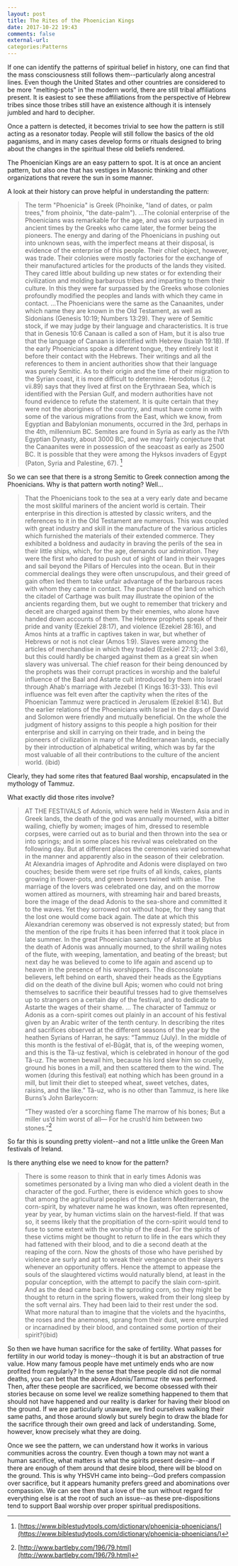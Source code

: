 ```yaml
---
layout: post
title: The Rites of the Phoenician Kings
date: 2017-10-22 19:43
comments: false
external-url:
categories:Patterns
---
```


If one can identify the patterns of spiritual belief in history, one can find that the mass consciousness still follows them--particularly along ancestral lines. Even though the United States and other countries are considered to be more "melting-pots" in the modern world, there are still tribal affiliations present. It is easiest to see these affiliations from the perspective of Hebrew tribes since those tribes still have an existence although it is intensely jumbled and hard to decipher.

Once a pattern is detected, it becomes trivial to see how the pattern is still acting as a resonator today. People will still follow the basics of the old paganisms, and in many cases develop forms or rituals designed to bring about the changes in the spiritual these old beliefs rendered.

The Phoenician Kings are an easy pattern to spot. It is at once an ancient pattern, but also one that has vestiges in Masonic thinking and other organizations that revere the sun in some manner.

A look at their history can prove helpful in understanding the pattern:

>The term "Phoenicia" is Greek (Phoinike, "land of dates, or palm trees," from phoinix, "the date-palm"). ...The colonial enterprise of the Phoenicians was remarkable for the age, and was only surpassed in ancient times by the Greeks who came later, the former being the pioneers. The energy and daring of the Phoenicians in pushing out into unknown seas, with the imperfect means at their disposal, is evidence of the enterprise of this people. Their chief object, however, was trade. Their colonies were mostly factories for the exchange of their manufactured articles for the products of the lands they visited. They cared little about building up new states or for extending their civilization and molding barbarous tribes and imparting to them their culture. In this they were far surpassed by the Greeks whose colonies profoundly modified the peoples and lands with which they came in contact. ...The Phoenicians were the same as the Canaanites, under which name they are known in the Old Testament, as well as Sidonians (Genesis 10:19; Numbers 13:29). They were of Semitic stock, if we may judge by their language and characteristics. It is true that in Genesis 10:6 Canaan is called a son of Ham, but it is also true that the language of Canaan is identified with Hebrew (Isaiah 19:18). If the early Phoenicians spoke a different tongue, they entirely lost it before their contact with the Hebrews. Their writings and all the references to them in ancient authorities show that their language was purely Semitic. As to their origin and the time of their migration to the Syrian coast, it is more difficult to determine. Herodotus (i.2; vii.89) says that they lived at first on the Erythraean Sea, which is identified with the Persian Gulf, and modern authorities have not found evidence to refute the statement. It is quite certain that they were not the aborigines of the country, and must have come in with some of the various migrations from the East, which we know, from Egyptian and Babylonian monuments, occurred in the 3rd, perhaps in the 4th, millennium BC. Semites are found in Syria as early as the IVth Egyptian Dynasty, about 3000 BC, and we may fairly conjecture that the Canaanites were in possession of the seacoast as early as 2500 BC. It is possible that they were among the Hyksos invaders of Egypt (Paton, Syria and Palestine, 67). [^1]

So we can see that there is a strong Semitic to Greek connection among the Phoenicians. Why is that pattern worth noting? Well...

>That the Phoenicians took to the sea at a very early date and became the most skillful mariners of the ancient world is certain. Their enterprise in this direction is attested by classic writers, and the references to it in the Old Testament are numerous. This was coupled with great industry and skill in the manufacture of the various articles which furnished the materials of their extended commerce. They exhibited a boldness and audacity in braving the perils of the sea in their little ships, which, for the age, demands our admiration. They were the first who dared to push out of sight of land in their voyages and sail beyond the Pillars of Hercules into the ocean. But in their commercial dealings they were often unscrupulous, and their greed of gain often led them to take unfair advantage of the barbarous races with whom they came in contact. The purchase of the land on which the citadel of Carthage was built may illustrate the opinion of the ancients regarding them, but we ought to remember that trickery and deceit are charged against them by their enemies, who alone have handed down accounts of them. The Hebrew prophets speak of their pride and vanity (Ezekiel 28:17), and violence (Ezekiel 28:16), and Amos hints at a traffic in captives taken in war, but whether of Hebrews or not is not clear (Amos 1:9). Slaves were among the articles of merchandise in which they traded (Ezekiel 27:13; Joel 3:6), but this could hardly be charged against them as a great sin when slavery was universal. The chief reason for their being denounced by the prophets was their corrupt practices in worship and the baleful influence of the Baal and Astarte cult introduced by them into Israel through Ahab's marriage with Jezebel (1 Kings 16:31-33). This evil influence was felt even after the captivity when the rites of the Phoenician Tammuz were practiced in Jerusalem (Ezekiel 8:14). But the earlier relations of the Phoenicians with Israel in the days of David and Solomon were friendly and mutually beneficial. On the whole the judgment of history assigns to this people a high position for their enterprise and skill in carrying on their trade, and in being the pioneers of civilization in many of the Mediterranean lands, especially by their introduction of alphabetical writing, which was by far the most valuable of all their contributions to the culture of the ancient world. (ibid)



Clearly, they had some rites that featured Baal worship, encapsulated in the mythology of Tammuz.


What exactly did those rites involve?

>AT THE FESTIVALS of Adonis, which were held in Western Asia and in Greek lands, the death of the god was annually mourned, with a bitter wailing, chiefly by women; images of him, dressed to resemble corpses, were carried out as to burial and then thrown into the sea or into springs; and in some places his revival was celebrated on the following day. But at different places the ceremonies varied somewhat in the manner and apparently also in the season of their celebration. At Alexandria images of Aphrodite and Adonis were displayed on two couches; beside them were set ripe fruits of all kinds, cakes, plants growing in flower-pots, and green bowers twined with anise. The marriage of the lovers was celebrated one day, and on the morrow women attired as mourners, with streaming hair and bared breasts, bore the image of the dead Adonis to the sea-shore and committed it to the waves. Yet they sorrowed not without hope, for they sang that the lost one would come back again. The date at which this Alexandrian ceremony was observed is not expressly stated; but from the mention of the ripe fruits it has been inferred that it took place in late summer. In the great Phoenician sanctuary of Astarte at Byblus the death of Adonis was annually mourned, to the shrill wailing notes of the flute, with weeping, lamentation, and beating of the breast; but next day he was believed to come to life again and ascend up to heaven in the presence of his worshippers. The disconsolate believers, left behind on earth, shaved their heads as the Egyptians did on the death of the divine bull Apis; women who could not bring themselves to sacrifice their beautiful tresses had to give themselves up to strangers on a certain day of the festival, and to dedicate to Astarte the wages of their shame. ... The character of Tammuz or Adonis as a corn-spirit comes out plainly in an account of his festival given by an Arabic writer of the tenth century. In describing the rites and sacrifices observed at the different seasons of the year by the heathen Syrians of Harran, he says: “Tammuz (July). In the middle of this month is the festival of el-Bûgât, that is, of the weeping women, and this is the Tâ-uz festival, which is celebrated in honour of the god Tâ-uz. The women bewail him, because his lord slew him so cruelly, ground his bones in a mill, and then scattered them to the wind. The women (during this festival) eat nothing which has been ground in a mill, but limit their diet to steeped wheat, sweet vetches, dates, raisins, and the like.” Tâ-uz, who is no other than Tammuz, is here like Burns’s John Barleycorn:
>
>“They wasted o’er a scorching flame
>The marrow of his bones;
>But a miller us’d him worst of all—
>For he crush’d him between two stones.”[^2]

So far this is sounding pretty violent--and not a little unlike the Green Man festivals of Ireland. 

Is there anything else we need to know for the pattern?

>There is some reason to think that in early times Adonis was sometimes personated by a living man who died a violent death in the character of the god. Further, there 
is evidence which goes to show that among the agricultural peoples of the Eastern Mediterranean, the corn-spirit, by whatever name he was known, was often represented, 
year by year, by human victims slain on the harvest-field. If that was so, it seems likely that the propitiation of the corn-spirit would tend to fuse to some extent 
with the worship of the dead. For the spirits of these victims might be thought to return to life in the ears which they had fattened with their blood, and to die a 
second death at the reaping of the corn. Now the ghosts of those who have perished by violence are surly and apt to wreak their vengeance on their slayers whenever an 
opportunity offers. Hence the attempt to appease the souls of the slaughtered victims would naturally blend, at least in the popular conception, with the attempt to 
pacify the slain corn-spirit. And as the dead came back in the sprouting corn, so they might be thought to return in the spring flowers, waked from their long sleep by 
the soft vernal airs. They had been laid to their rest under the sod. What more natural than to imagine that the violets and the hyacinths, the roses and the anemones, 
sprang from their dust, were empurpled or incarnadined by their blood, and contained some portion of their spirit?(ibid)


So then we have human sacrifice for the sake of fertility. What passes for fertility in our world today is money--though it is but an abstraction of true value. How many famous people have met untimely ends who are now profited from regularly? In the sense that these people did not die normal deaths, you can bet that the above Adonis/Tammuz rite was performed. Then, after these people are sacrificed, we become obsessed with their stories because on some level we realize something happened to them that should not have happened and our reality is darker for having their blood on the ground. If we are particularly unaware, we find ourselves walking their same paths, and those around slowly but surely begin to draw the blade for the sacrifice through their own greed and lack of understanding. Some, however, know precisely what they are doing. 

Once we see the pattern, we can understand how it works in various communities across the country. Even though a town may not want a human sacrifice, what matters is what the spirits present desire--and if there are enough of them around that desire blood, there will be blood on the ground. This is why YHSVH came into being--God prefers compassion over sacrifice, but it appears humanity prefers greed and abominations over compassion. We can see then that a love of the sun without regard for everything else is at the root of such an issue--as these pre-dispositions tend to support Baal worship over proper spiritual predispositions. 





[^1]: [https://www.biblestudytools.com/dictionary/phoenicia-phoenicians/](https://www.biblestudytools.com/dictionary/phoenicia-phoenicians/)
[^2]: [http://www.bartleby.com/196/79.html](http://www.bartleby.com/196/79.html)
